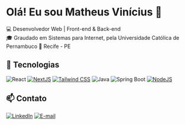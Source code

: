 # Olá! Eu sou Matheus Vinícius 👋

💻 Desenvolvedor Web | Front-end & Back-end  
🎓 Graudado em Sistemas para Internet, pela Universidade Católica de Pernambuco 
📍 Recife - PE  

## 🔹 Tecnologias
![React](https://img.shields.io/badge/React-20232A?style=for-the-badge&logo=react&logoColor=61DAFB)
[![NextJS](https://img.shields.io/badge/next%20js-000000?style=for-the-badge&logo=nextdotjs&logoColor=white)]()
[![Tailwind CSS](https://img.shields.io/badge/Tailwind_CSS-38B2AC?style=for-the-badge&logo=tailwind-css&logoColor=white)]()
![Java](https://img.shields.io/badge/Java-ED8B00?style=for-the-badge&logo=java&logoColor=white)
![Spring Boot](https://img.shields.io/badge/Spring%20Boot-6DB33F?style=for-the-badge&logo=spring&logoColor=white)
[![NodeJS](https://img.shields.io/badge/Node%20js-339933?style=for-the-badge&logo=nodedotjs&logoColor=white)]()

## 📫 Contato
[![LinkedIn](https://img.shields.io/badge/LinkedIn-0077B5?style=for-the-badge&logo=linkedin&logoColor=white)](https://linkedin.com/in/matheusviniciusgadev) [![E-mail](https://img.shields.io/badge/Gmail-FFFFFF?style=for-the-badge&logo=gmail&logoColor=Red)](mailto:matheusviniciusga@gmail.com)
